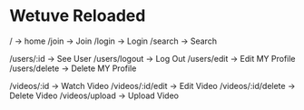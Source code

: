 # Wetuve Reloaded

/ -> home
/join -> Join
/login -> Login
/search -> Search

/users/:id -> See User
/users/logout -> Log Out
/users/edit -> Edit MY Profile
/users/delete -> Delete MY Profile

/videos/:id -> Watch Video
/videos/:id/edit -> Edit Video
/videos/:id/delete -> Delete Video
/videos/upload -> Upload Video
